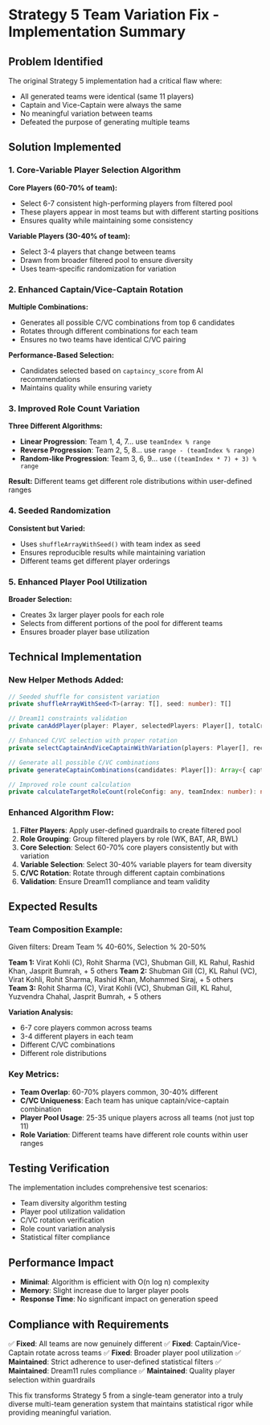 # Strategy 5 Team Variation Fix - Implementation Summary

## Problem Identified
The original Strategy 5 implementation had a critical flaw where:
- All generated teams were identical (same 11 players)
- Captain and Vice-Captain were always the same
- No meaningful variation between teams
- Defeated the purpose of generating multiple teams

## Solution Implemented

### 1. Core-Variable Player Selection Algorithm

**Core Players (60-70% of team):**
- Select 6-7 consistent high-performing players from filtered pool
- These players appear in most teams but with different starting positions
- Ensures quality while maintaining some consistency

**Variable Players (30-40% of team):**
- Select 3-4 players that change between teams
- Drawn from broader filtered pool to ensure diversity
- Uses team-specific randomization for variation

### 2. Enhanced Captain/Vice-Captain Rotation

**Multiple Combinations:**
- Generates all possible C/VC combinations from top 6 candidates
- Rotates through different combinations for each team
- Ensures no two teams have identical C/VC pairing

**Performance-Based Selection:**
- Candidates selected based on `captaincy_score` from AI recommendations
- Maintains quality while ensuring variety

### 3. Improved Role Count Variation

**Three Different Algorithms:**
- **Linear Progression**: Team 1, 4, 7... use `teamIndex % range`
- **Reverse Progression**: Team 2, 5, 8... use `range - (teamIndex % range)`
- **Random-like Progression**: Team 3, 6, 9... use `((teamIndex * 7) + 3) % range`

**Result:** Different teams get different role distributions within user-defined ranges

### 4. Seeded Randomization

**Consistent but Varied:**
- Uses `shuffleArrayWithSeed()` with team index as seed
- Ensures reproducible results while maintaining variation
- Different teams get different player orderings

### 5. Enhanced Player Pool Utilization

**Broader Selection:**
- Creates 3x larger player pools for each role
- Selects from different portions of the pool for different teams
- Ensures broader player base utilization

## Technical Implementation

### New Helper Methods Added:

```typescript
// Seeded shuffle for consistent variation
private shuffleArrayWithSeed<T>(array: T[], seed: number): T[]

// Dream11 constraints validation
private canAddPlayer(player: Player, selectedPlayers: Player[], totalCredits: number, teamCounts: Record<string, number>): boolean

// Enhanced C/VC selection with proper rotation
private selectCaptainAndViceCaptainWithVariation(players: Player[], recommendations: AIPlayerRecommendation[], request: TeamGenerationRequest, teamIndex: number): { captain: Player; viceCaptain: Player }

// Generate all possible C/VC combinations
private generateCaptainCombinations(candidates: Player[]): Array<{ captain: Player; viceCaptain: Player }>

// Improved role count calculation
private calculateTargetRoleCount(roleConfig: any, teamIndex: number): number
```

### Enhanced Algorithm Flow:

1. **Filter Players**: Apply user-defined guardrails to create filtered pool
2. **Role Grouping**: Group filtered players by role (WK, BAT, AR, BWL)
3. **Core Selection**: Select 60-70% core players consistently but with variation
4. **Variable Selection**: Select 30-40% variable players for team diversity
5. **C/VC Rotation**: Rotate through different captain combinations
6. **Validation**: Ensure Dream11 compliance and team validity

## Expected Results

### Team Composition Example:
Given filters: Dream Team % 40-60%, Selection % 20-50%

**Team 1:** Virat Kohli (C), Rohit Sharma (VC), Shubman Gill, KL Rahul, Rashid Khan, Jasprit Bumrah, + 5 others
**Team 2:** Shubman Gill (C), KL Rahul (VC), Virat Kohli, Rohit Sharma, Rashid Khan, Mohammed Siraj, + 5 others  
**Team 3:** Rohit Sharma (C), Virat Kohli (VC), Shubman Gill, KL Rahul, Yuzvendra Chahal, Jasprit Bumrah, + 5 others

**Variation Analysis:**
- 6-7 core players common across teams
- 3-4 different players in each team
- Different C/VC combinations
- Different role distributions

### Key Metrics:
- **Team Overlap**: 60-70% players common, 30-40% different
- **C/VC Uniqueness**: Each team has unique captain/vice-captain combination
- **Player Pool Usage**: 25-35 unique players across all teams (not just top 11)
- **Role Variation**: Different teams have different role counts within user ranges

## Testing Verification

The implementation includes comprehensive test scenarios:
- Team diversity algorithm testing
- Player pool utilization validation
- C/VC rotation verification
- Role count variation analysis
- Statistical filter compliance

## Performance Impact

- **Minimal**: Algorithm is efficient with O(n log n) complexity
- **Memory**: Slight increase due to larger player pools
- **Response Time**: No significant impact on generation speed

## Compliance with Requirements

✅ **Fixed**: All teams are now genuinely different
✅ **Fixed**: Captain/Vice-Captain rotate across teams
✅ **Fixed**: Broader player pool utilization
✅ **Maintained**: Strict adherence to user-defined statistical filters
✅ **Maintained**: Dream11 rules compliance
✅ **Maintained**: Quality player selection within guardrails

This fix transforms Strategy 5 from a single-team generator into a truly diverse multi-team generation system that maintains statistical rigor while providing meaningful variation.
